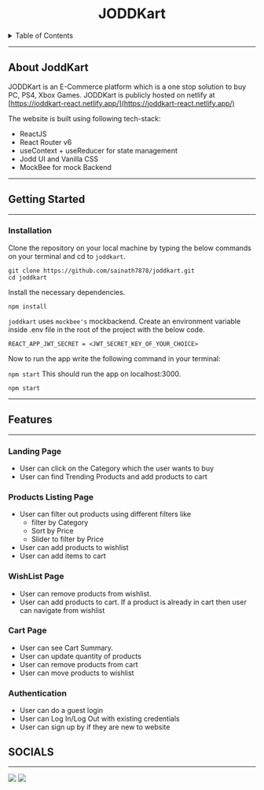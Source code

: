 <div align="center">

# JODDKart

</div>

<details>
  <summary>Table of Contents</summary>
  <ol>
    <li>
      <a href="#about-joddkart">About The Project</a>
    </li>
    <li>
      <a href="#getting-started">Getting Started</a>
      <ul>
        <li><a href="#installation">Installation</a></li>
      </ul>
    </li>
    <li>
      <a href="#features">Features</a>
      <ul>
      <li><a href="#landing-page">Landing Page</a></li>
        <li><a href="#products-listing-page">Products Listing page</a></li>
        <li><a href="#wishlist-page">Wishlist Page</a></li>
        <li><a href="#cart-page">Cart Page</a></li>
        <li><a href="#authentication">Authentication</a></li>
      </ul>
    </li>
  </ol>
</details>

---

## About JoddKart

JODDKart is an E-Commerce platform which is a one stop solution to buy PC, PS4, Xbox Games. JODDKart is publicly hosted on netlify at [https://joddkart-react.netlify.app/](https://joddkart-react.netlify.app/)

The website is built using following tech-stack:

<ul>
    <li>ReactJS</li>
    <li>React Router v6</li>
    <li>useContext + useReducer for state management</li>
    <li>Jodd UI and Vanilla CSS</li>
    <li>MockBee for mock Backend</li>
</ul>

---

## Getting Started

---

### Installation

Clone the repository on your local machine by typing the below commands on your terminal and cd to `joddkart`.

```
git clone https://github.com/sainath7878/joddkart.git
cd joddkart
```

Install the necessary dependencies.

```
npm install
```

`joddkart` uses `mockbee's` mockbackend.
Create an environment variable inside .env file in the root of the project with the below code.

```
REACT_APP_JWT_SECRET = <JWT_SECRET_KEY_OF_YOUR_CHOICE>
```

Now to run the app write the following command in your terminal:

`npm start`
This should run the app on localhost:3000.

```
npm start
```

---

## Features

---

### Landing Page

- User can click on the Category which the user wants to buy
- User can find Trending Products and add products to cart

### Products Listing Page

- User can filter out products using different filters like
  - filter by Category
  - Sort by Price
  - Slider to filter by Price
- User can add products to wishlist
- User can add items to cart

### WishList Page
- User can remove products from wishlist.
- User can add products to cart. If a product is already in cart then user can navigate from wishlist

### Cart Page
- User can see Cart Summary.
- User can update quantity of products
- User can remove products from cart
- User can move products to wishlist

### Authentication

- User can do a guest login
- User can Log In/Log Out with existing credentials
- User can sign up by if they are new to website

## SOCIALS

---

<a href="https://twitter.com/sainath_svm"><img src="https://img.shields.io/badge/Twitter-1DA1F2?style=for-the-badge&logo=twitter&logoColor=white"/></a>
<a href="https://www.linkedin.com/in/svm-sainath-90aa061aa/"><img src="https://img.shields.io/badge/LinkedIn-0077B5?style=for-the-badge&logo=linkedin&logoColor=white"/></a>

</ul>
